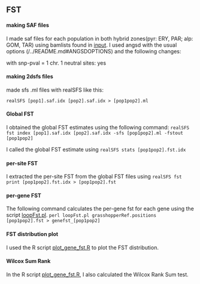 ## FST

#### making SAF files
I made saf files for each population in both hybrid zones(pyr: ERY, PAR; alp: GOM, TAR) using bamlists found in [input](..inputs/bamlists/). I used angsd with the usual options (/../README.md#ANGSDOPTIONS) and the following changes:



with snp-pval = 1
chr. 1 
neutral sites: yes

#### making 2dsfs files
made sfs .ml files with realSFS like this:

`realSFS [pop1].saf.idx [pop2].saf.idx > [pop1pop2].ml`

#### Global FST

I obtained the global FST estimates using the following command: 
`realSFS fst index [pop1].saf.idx [pop2].saf.idx -sfs [pop1pop2].ml -fstout [pop1pop2]`

I called the global FST estimate using
`realSFS stats [pop1pop2].fst.idx`

#### per-site FST 

I extracted the per-site FST from the global FST files using 
`realSFS fst print [pop1pop2].fst.idx > [pop1pop2].fst`

#### per-gene FST

The following command calculates the per-gene fst for each gene using the script [loopFst.pl](02.scripts/loopFst.pl).
`perl loopFst.pl grasshopperRef.positions [pop1pop2].fst > genefst_[pop1pop2]`

#### FST distribution plot

I used the R script [plot_gene_fst.R](02.scripts/plot_gene_fst.R) to plot the FST distribution.

#### Wilcox Sum Rank 

In the R script [plot_gene_fst.R](02.scripts/plot_gene_fst.R), I also calculated the Wilcox Rank Sum test. 